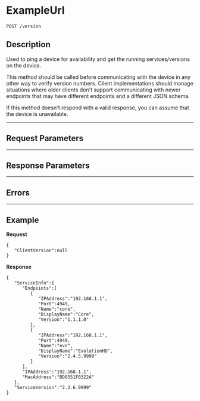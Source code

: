 # ExampleUrl

    POST /version

## Description

Used to ping a device for availability and get the running services/versions on the device. 

This method should be called before communicating with the device in any other way to verify version numbers. Client implementations should manage situations where older clients don't support communicating with newer endpoints that may have different endpoints and a different JSON schema.

If this method doesn't respond with a valid response, you can assume that the device is unavailable.

***

## Request Parameters

***

## Response Parameters

***

## Errors

***

## Example
**Request**

	{
	   "ClientVersion":null
	}

**Response**

	{
	   "ServiceInfo":{
		  "Endpoints":[
			 {
				"IPAddress":"192.168.1.1",
				"Port":4949,
				"Name":"core",
				"DisplayName":"Core",
				"Version":"1.1.1.0"
			 },
			 {
				"IPAddress":"192.168.1.1",
				"Port":4949,
				"Name":"evo",
				"DisplayName":"EvolutionHD",
				"Version":"2.4.5.9999"
			 }
		  ],
		  "IPAddress":"192.168.1.1",
		  "MacAddress":"BD8551F0322A"
	   },
	   "ServiceVersion":"2.2.6.9999"
	}
